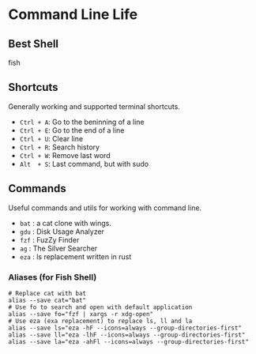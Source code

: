 # Command Line Life

## Best Shell

fish

## Shortcuts

Generally working and supported terminal shortcuts.

- `Ctrl + A`: Go to the beninning of a line
- `Ctrl + E`: Go to the end of a line
- `Ctrl + U`: Clear line
- `Ctrl + R`: Search history
- `Ctrl + W`: Remove last word
- `Alt  + S`: Last command, but with sudo

## Commands

Useful commands and utils for working with command line.

- `bat` : a cat clone with wings.
- `gdu` : Disk Usage Analyzer
- `fzf` : FuzZy Finder
- `ag`  : The Silver Searcher
- `eza` : ls replacement written in rust

### Aliases (for Fish Shell)

```shell
# Replace cat with bat
alias --save cat="bat"
# Use fo to search and open with default application
alias --save fo="fzf | xargs -r xdg-open"
# Use eza (exa replacement) to replace ls, ll and la
alias --save ls="eza -hF --icons=always --group-directories-first"
alias --save ll="eza -lhF --icons=always --group-directories-first"
alias --save la="eza -ahFl --icons=always --group-directories-first"
```
